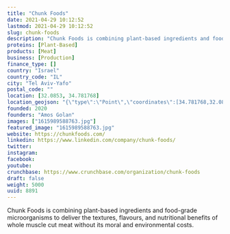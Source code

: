 ```yaml
---
title: "Chunk Foods"
date: 2021-04-29 10:12:52
lastmod: 2021-04-29 10:12:52
slug: chunk-foods
description: "Chunk Foods is combining plant-based ingredients and food-grade microorganisms to deliver the textures, flavours, and nutritional benefits of whole muscle cut meat without its moral and environmental costs."
proteins: [Plant-Based]
products: [Meat]
business: [Production]
finance_type: []
country: "Israel"
country_code: "IL"
city: "Tel Aviv-Yafo"
postal_code: ""
location: [32.0853, 34.781768]
location_geojson: "{\"type\":\"Point\",\"coordinates\":[34.781768,32.0853]}"
founded: 2020
founders: "Amos Golan"
images: ["1615989588763.jpg"]
featured_image: "1615989588763.jpg"
website: https://chunkfoods.com/
linkedin: https://www.linkedin.com/company/chunk-foods/
twitter: 
instagram: 
facebook: 
youtube: 
crunchbase: https://www.crunchbase.com/organization/chunk-foods
draft: false
weight: 5000
uuid: 8891
---
```

Chunk Foods is combining plant-based ingredients and food-grade microorganisms to deliver the textures, flavours, and nutritional benefits of whole muscle cut meat without its moral and environmental costs.
